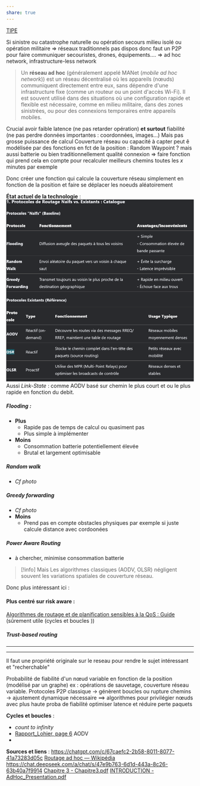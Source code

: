 ```yaml
---
share: true
---
```

[TIPE](file:///C:%5CUsers%5Cmillo%5CDesktop%5CTIPE)

Si sinistre ou catastrophe naturelle ou opération secours milieu isolé ou opération militaire $\Rightarrow$ réseaux traditionnels pas dispos donc faut un P2P pour faire communiquer secouristes, drones, équipements….
$\Rightarrow$ ad hoc network, infrastructure-less network

> Un **réseau ad hoc** (généralement appelé MANet (*mobile ad hoc network*)) est un réseau décentralisé où les appareils (nœuds) communiquent directement entre eux, sans dépendre d'une infrastructure fixe (comme un routeur ou un point d'accès Wi-Fi). Il est souvent utilisé dans des situations où une configuration rapide et flexible est nécessaire, comme en milieu militaire, dans des zones sinistrées, ou pour des connexions temporaires entre appareils mobiles.

Crucial avoir faible latence (ne pas retarder opération) **et surtout** fiabilité (ne pas perdre données importantes : coordonnées, images...) Mais pas grosse puissance de calcul
Couverture réseau ou capacité à capter peut ê modélisée par des fonctions en fct de la position : Random Waypoint ? mais aussi batterie ou bien traditionnellement qualité connexion
$\Rightarrow$ faire fonction qui prend cela en compte pour recalculer meilleurs chemins toutes les $x$ minutes par exemple

Donc créer une fonction qui calcule la couverture réseau simplement en fonction de la position et faire se déplacer les noeuds aléatoirement

**État actuel de la technologie** :
![600](./Pasted/Pasted%20image%2020250314135053.png)
Aussi *Link-State* : comme AODV basé sur chemin le plus court et ou le plus rapide en fonction du debit.

##### Flooding :
- **Plus**
	- Rapide pas de temps de calcul ou quasiment pas 
	- Plus simple à implémenter
- **Moins**
	- Consommation batterie potentiellement élevée
	- Brutal et largement optimisable
##### Random walk
- *Cf photo*

##### Greedy forwarding
- *Cf photo*
- **Moins** 
	- Prend pas en compte obstacles physiques par exemple si juste calcule distance avec cordoonées

##### Power Aware Routing 
- à chercher, minimise consommation batterie


> [!info] Mais
> Les algorithmes classiques (AODV, OLSR) négligent souvent les variations spatiales de couverture réseau.

Donc plus intéressant ici : 
#### Plus centré sur risk aware :
[Algorithmes de routage et de planification sensibles à la QoS : Guide](https://www.linkedin.com/advice/3/how-do-you-deal-uncertainty-dynamics-qos-aware) (sûrement utile (cycles et boucles ))
##### Trust-based routing

___
___
Il faut une propriété originale sur le reseau pour rendre le sujet intéressant et "recherchable"


Probabilité de fiabilité d'un nœud variable en fonction de la position (modélisé par un graphe) ex : opérations de sauvetage, couverture réseau variable.
Protocoles P2P classique -> génèrent boucles ou rupture chemins -> ajustement dynamique nécessaire 
$\implies$ algorithmes pour privilégier nœuds avec plus haute proba de fiabilité optimiser latence et réduire perte paquets

**Cycles et boucles** :
- *count to infinity*
- [Rapport_Lohier, page 6](./TIPE/Rapport_Lohier.pdf.md#page=6&selection=1,0,5,7) AODV
- 

**Sources et liens** : 
https://chatgpt.com/c/67caefc2-2b58-8011-8077-41a73283d05c
[Routage ad hoc — Wikipédia](https://fr.wikipedia.org/wiki/Routage_ad_hoc)
https://chat.deepseek.com/a/chat/s/47e9b763-6d1d-443a-8c26-63b40a7f9914
[Chapitre 3 - Chapitre3.pdf](http://opera.inrialpes.fr/people/Tayeb.Lemlouma/Papers/MasterThesis/Chapitre3.pdf)
[INTRODUCTION - AdHoc_Presentation.pdf](http://opera.inrialpes.fr/people/Tayeb.Lemlouma/Papers/AdHoc_Presentation.pdf)